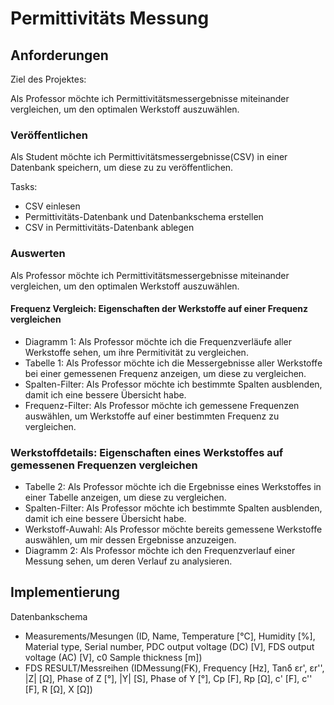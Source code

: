 # Permittivitäts Messung

## Anforderungen

Ziel des Projektes:

Als Professor möchte ich Permittivitätsmessergebnisse miteinander vergleichen, um den optimalen Werkstoff auszuwählen.

### Veröffentlichen
Als Student möchte ich Permittivitätsmessergebnisse(CSV) in einer Datenbank speichern, um diese zu zu veröffentlichen.

Tasks:
* CSV einlesen
* Permittivitäts-Datenbank und Datenbankschema erstellen
* CSV in Permittivitäts-Datenbank ablegen

### Auswerten
Als Professor möchte ich Permittivitätsmessergebnisse miteinander vergleichen, um den optimalen Werkstoff auszuwählen.

#### Frequenz Vergleich: Eigenschaften der Werkstoffe auf einer Frequenz vergleichen
* Diagramm 1: Als Professor möchte ich die Frequenzverläufe aller Werkstoffe sehen, um ihre Permitivität zu vergleichen.
* Tabelle 1: Als Professor möchte ich die Messergebnisse aller Werkstoffe bei einer gemessenen Frequenz anzeigen, um diese zu vergleichen.
* Spalten-Filter: Als Professor möchte ich bestimmte Spalten ausblenden, damit ich eine bessere Übersicht habe.
* Frequenz-Filter: Als Professor möchte ich gemessene Frequenzen auswählen, um Werkstoffe auf einer bestimmten Frequenz zu vergleichen.

### Werkstoffdetails: Eigenschaften eines Werkstoffes auf gemessenen Frequenzen vergleichen
* Tabelle 2: Als Professor möchte ich die Ergebnisse eines Werkstoffes in einer Tabelle anzeigen, um diese zu vergleichen.
* Spalten-Filter: Als Professor möchte ich bestimmte Spalten ausblenden, damit ich eine bessere Übersicht habe.
* Werkstoff-Auwahl: Als Professor möchte bereits gemessene Werkstoffe auswählen, um mir dessen Ergebnisse anzuzeigen.
* Diagramm 2: Als Professor möchte ich den Frequenzverlauf einer Messung sehen, um deren Verlauf zu analysieren.

## Implementierung

Datenbankschema
* Measurements/Mesungen (ID, Name,	Temperature [°C],	Humidity [%],	Material type,	Serial number, PDC output voltage (DC) [V],	FDS output voltage (AC) [V],	c0	Sample thickness [m])
* FDS RESULT/Messreihen (IDMessung(FK),	Frequency [Hz],	Tanδ	εr',	εr'',	|Z| [Ω],	Phase of Z [°],	|Y| [S],	Phase of Y [°],	Cp [F],	Rp [Ω],	c' [F],	c'' [F],	R [Ω],	X [Ω])
